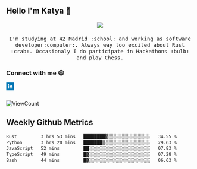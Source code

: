 
## Hello I'm Katya :wave:

<p align="center">
  <img src="https://raw.githubusercontent.com/coderjojo/coderjojo/master/img/github.gif" width=100>
  <br><br>
  <samp>
    I'm studying at 42 Madrid :school: </a> and working as software developer:computer:. Always way too excited about Rust :crab:. Occasionaly I do participate in Hackathons :bulb: and play Chess.
  </samp>
</p>

### Connect with me :smiley:
<a href="https://www.linkedin.com/in/ekaterina-prusakova-b209b494/">
  <img align="left" alt="Katya Prusakova" width="21px" src="https://raw.githubusercontent.com/edent/SuperTinyIcons/099dc12b59179d07d534069bc8551718f786d91a/images/svg/linkedin.svg" />
</a>
<br/><br/>


<!--  ![visitors](https://visitor-badge.glitch.me/badge?page_id=KatyaPrusakova/KatyaPrusakova) -->

![ViewCount](https://views.whatilearened.today/views/github/KatyaPrusakova/views.svg)

## Weekly Github Metrics

<!--START_SECTION:waka-->

```text
Rust         3 hrs 53 mins   ████████▓░░░░░░░░░░░░░░░░   34.55 %
Python       3 hrs 20 mins   ███████▒░░░░░░░░░░░░░░░░░   29.63 %
JavaScript   52 mins         ██░░░░░░░░░░░░░░░░░░░░░░░   07.83 %
TypeScript   49 mins         █▓░░░░░░░░░░░░░░░░░░░░░░░   07.28 %
Bash         44 mins         █▓░░░░░░░░░░░░░░░░░░░░░░░   06.63 %
```

<!--END_SECTION:waka-->